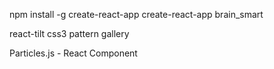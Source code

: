 npm install -g create-react-app
create-react-app brain_smart


react-tilt
css3 pattern gallery


Particles.js - React Component